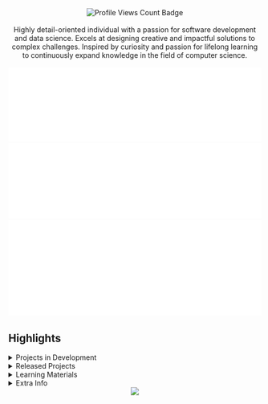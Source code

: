 <div align="center"><img src="https://komarev.com/ghpvc/?username=ClaireChilders&amp;style=for-the-badge" alt="Profile Views Count Badge"><br><br>Highly detail-oriented individual with a passion for software development and data science. Excels at designing creative and impactful solutions to complex challenges. Inspired by curiosity and passion for lifelong learning to continuously expand knowledge in the field of computer science.<br><br><img src="content/metrics.basic.svg" alt="Basic profile metrics"> <img src="content/metrics.followup.svg" alt="Followup profile metrics"> <img src="content/metrics.languages.svg" alt="Languages profile metrics"></div>

  

Highlights
----------

<details><summary>Projects in Development</summary><br>Here are some of the projects I'm currently working on:<br><br><ul><li><a href="https://github.com/CLDC-OU/HandshakeReports" target="_blank" rel="noopener noreferrer">CLDC-OU/HandshakeReports</a>: A script that combines data collected through Handshake (https://joinhandshake.com) to generate a variable number of reports that give insight for Career Services staff members.<ul><li>📄 Language: <b>Python</b></li><li>🗃️ Open Issues: <b>13</b></li><li>📅 Last updated: <b>March 8, 2024</b></li><li>🏷️ Current Release: <a href="https://github.com/CLDC-OU/HandshakeReports/releases/tag/0.2.1" target="_blank" rel="noopener noreferrer">v0.2.1</a> (Published: <b>February 9, 2024</b>)</li></ul></li><li><a href="https://github.com/CLDC-OU/MassHandshakeMessager" target="_blank" rel="noopener noreferrer">CLDC-OU/MassHandshakeMessager</a>: Automate Career Services sending mass messages to students on Handshake (https://joinhandshake.com/)<ul><li>📄 Language: <b>Python</b></li><li>🗃️ Open Issues: <b>0</b></li><li>📅 Last updated: <b>February 9, 2024</b></li><li>🏷️ Current Release (pre-release): <a href="https://github.com/CLDC-OU/MassHandshakeMessager/releases/tag/0.1.0" target="_blank" rel="noopener noreferrer">v0.1.0</a> (Published: <b>January 19, 2024</b>)</li></ul></li></ul></details><details><summary>Released Projects</summary><br>Here are some of the completed projects I've released:<br><br><ul><li><a href="https://github.com/ClaireChilders/CareerFairAttendanceClassifier" target="_blank" rel="noopener noreferrer">ClaireChilders/CareerFairAttendanceClassifier</a>: A Random Forest classifier predicting attendance at upcoming career fairs using past student engagement data to uncover key factors influencing students' decisions to attend career fairs.<ul><li>📄 Language: <b>Python</b></li><li>🗃️ Open Issues: <b>0</b></li><li>📅 Last updated: <b>April 8, 2024</b></li><li>🏷️ Current Release: <a href="https://github.com/ClaireChilders/CareerFairAttendanceClassifier/releases/tag/1.0.2" target="_blank" rel="noopener noreferrer">v1.0.2</a> (Published: <b>April 8, 2024</b>)</li></ul></li><li><a href="https://github.com/CLDC-OU/SurveyGeocoder" target="_blank" rel="noopener noreferrer">CLDC-OU/SurveyGeocoder</a>: Generate latitude and longitude from dataset of cities/states/countries with spell checking and entry validation<ul><li>📄 Language: <b>Python</b></li><li>🗃️ Open Issues: <b>0</b></li><li>📅 Last updated: <b>January 22, 2024</b></li></ul></li><li><a href="https://github.com/CLDC-OU/HandshakeSurveyResults" target="_blank" rel="noopener noreferrer">CLDC-OU/HandshakeSurveyResults</a>: A script that automatically downloads individual Handshake (htps://joinhandshake.com) survey results, rename, and move them to a configured location.<ul><li>📄 Language: <b>Python</b></li><li>🗃️ Open Issues: <b>2</b></li><li>📅 Last updated: <b>February 9, 2024</b></li><li>🏷️ Current Release: <a href="https://github.com/CLDC-OU/HandshakeSurveyResults/releases/tag/1.0.0" target="_blank" rel="noopener noreferrer">v1.0.0</a> (Published: <b>February 9, 2024</b>)</li></ul></li><li><a href="https://github.com/ClaireChilders/CSI3370Team2Groupproject" target="_blank" rel="noopener noreferrer">ClaireChilders/CSI3370Team2Groupproject</a>: CSI 3370 Team 2 Repository<ul><li>📄 Language: <b>Java</b></li><li>🗃️ Open Issues: <b>0</b></li><li>📅 Last updated: <b>December 12, 2023</b></li></ul></li><li><a href="https://github.com/ClaireChilders/CSI4480-Encryption-Project" target="_blank" rel="noopener noreferrer">ClaireChilders/CSI4480-Encryption-Project</a><ul><li>📄 Language: <b>JavaScript</b></li><li>🗃️ Open Issues: <b>0</b></li><li>📅 Last updated: <b>May 5, 2023</b></li></ul></li></ul></details><details><summary>Learning Materials</summary><br>Here are some of the learning resources I've created:<br><br><ul><li><a href="https://gist.github.com/ClaireChilders/6acb0817ac59b99f7ee47eaa4e2c3076" target="_blank" rel="noopener noreferrer">CLDC MagTek Card Swiper Programming</a>: Learn how to customize the card swipers at the Oakland University Career and Life Design Center (CLDC) with this programming guide. Follow the detailed summary to understand the default data tracks on Grizz Cards (student ID cards) and how to modify the functionality of the MagTek card swiper to your requirements with detailed explainations of the required hexadecimal commands.<ul><li>📄 Language: <b>Markdown</b></li><li>🎨 Created: <b>February 14, 2024</b></li><li>📅 Last updated: <b>February 19, 2024</b></li><li>📏 Size: <b>7816 characters</b></li></ul></li></ul></details><details><summary>Extra Info</summary><ul><li>⭐️ Pronouns: She/Her</li><li>💬 How to reach me: Feel free to send me an email at <a href="mailto:clairechilders@oakland.edu">clairechilders@oakland.edu</a></li></ul></details>  
  

<div align="center"><a href="https://github.com/ClaireChilders/ClaireChilders/actions/workflows/build.yml"><img src="https://github.com/ClaireChilders/ClaireChilders/actions/workflows/build.yml/badge.svg"></a></div>